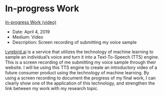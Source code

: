 # In-progress Work

[In-progress Work (video)](https://raw.githubusercontent.com/Steve-luo/new-media-research/master/idea-101/in_progress.mp4)

* Date: April 4, 2019
* Medium: Video
* Description: Screen recording of submitting my voice sample

[Lyrebird.ai](https://lyrebird.ai) is a service that utilizes the technology of machine learning to sample an individual’s voice and turn it into a Text-To-Speech (TTS) engine. This is a screen recording of me submitting my voice sample through their website. I will be using this TTS engine to create an introductory video of a future consumer product using the technology of machine learning. By using a screen recording to document the progress of my final work, I can clearly show one of the application of this technology, and strengthen the link between my work with my research topic. 